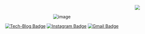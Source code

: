 

<div align=center>
<div align=right>
  <a href="https://hits.seeyoufarm.com"><img src="https://hits.seeyoufarm.com/api/count/incr/badge.svg?url=https%3A%2F%2Fgithub.com%2FTonyJev93&count_bg=%23A4D57E&title_bg=%233B509A&icon=&icon_color=%23E7E7E7&title=hits&edge_flat=false"/></a>
</div>

![image](https://user-images.githubusercontent.com/53864640/158242230-813d7506-236b-4b65-b33b-66d82fd96c8a.png)

[![Tech-Blog Badge](http://img.shields.io/badge/-Tech--Blog-black?style=flat-square&logo=github&logoColor=white&color=brightgreen&link=https://tonyjev93.github.io/)](https://tonyjev93.github.io/)
[![Instagram Badge](https://img.shields.io/badge/-Instagram-dd2a7b?style=flat-square&logo=instagram&logoColor=white&link=https://www.instagram.com/jundogwon/)](https://www.instagram.com/jundogwon/) 
[![Gmail Badge](https://img.shields.io/badge/-Gmail-d14836?style=flat-square&logo=Gmail&logoColor=white&link=mailto:tonyjev93@gmail.com)](mailto:tonyjev93@gmail.com)
  
</div>

<!--
**TonyJev93/TonyJev93** is a ✨ _special_ ✨ repository because its `README.md` (this file) appears on your GitHub profile.

Here are some ideas to get you started:

- 🔭 I’m currently working on ...
- 🌱 I’m currently learning ...
- 👯 I’m looking to collaborate on ...
- 🤔 I’m looking for help with ...
- 💬 Ask me about ...
- 📫 How to reach me: ...
- 😄 Pronouns: ...
- ⚡ Fun fact: ...
-->
